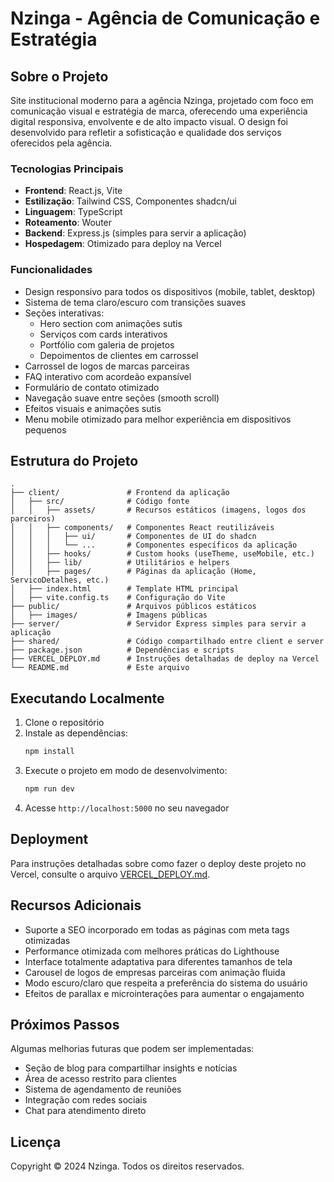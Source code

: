 # Nzinga - Agência de Comunicação e Estratégia

## Sobre o Projeto

Site institucional moderno para a agência Nzinga, projetado com foco em comunicação visual e estratégia de marca, oferecendo uma experiência digital responsiva, envolvente e de alto impacto visual. O design foi desenvolvido para refletir a sofisticação e qualidade dos serviços oferecidos pela agência.

### Tecnologias Principais

- **Frontend**: React.js, Vite
- **Estilização**: Tailwind CSS, Componentes shadcn/ui
- **Linguagem**: TypeScript
- **Roteamento**: Wouter
- **Backend**: Express.js (simples para servir a aplicação)
- **Hospedagem**: Otimizado para deploy na Vercel

### Funcionalidades 

- Design responsivo para todos os dispositivos (mobile, tablet, desktop)
- Sistema de tema claro/escuro com transições suaves
- Seções interativas:
  - Hero section com animações sutis
  - Serviços com cards interativos
  - Portfólio com galeria de projetos
  - Depoimentos de clientes em carrossel
- Carrossel de logos de marcas parceiras
- FAQ interativo com acordeão expansível
- Formulário de contato otimizado
- Navegação suave entre seções (smooth scroll)
- Efeitos visuais e animações sutis
- Menu mobile otimizado para melhor experiência em dispositivos pequenos

## Estrutura do Projeto

```
.
├── client/               # Frontend da aplicação
│   ├── src/              # Código fonte
│   │   ├── assets/       # Recursos estáticos (imagens, logos dos parceiros)
│   │   ├── components/   # Componentes React reutilizáveis
│   │   │   ├── ui/       # Componentes de UI do shadcn
│   │   │   └── ...       # Componentes específicos da aplicação
│   │   ├── hooks/        # Custom hooks (useTheme, useMobile, etc.)
│   │   ├── lib/          # Utilitários e helpers
│   │   ├── pages/        # Páginas da aplicação (Home, ServicoDetalhes, etc.)
│   ├── index.html        # Template HTML principal
│   ├── vite.config.ts    # Configuração do Vite
├── public/               # Arquivos públicos estáticos
│   ├── images/           # Imagens públicas
├── server/               # Servidor Express simples para servir a aplicação
├── shared/               # Código compartilhado entre client e server
├── package.json          # Dependências e scripts
├── VERCEL_DEPLOY.md      # Instruções detalhadas de deploy na Vercel
└── README.md             # Este arquivo
```

## Executando Localmente

1. Clone o repositório
2. Instale as dependências:
   ```bash
   npm install
   ```
3. Execute o projeto em modo de desenvolvimento:
   ```bash
   npm run dev
   ```
4. Acesse `http://localhost:5000` no seu navegador

## Deployment

Para instruções detalhadas sobre como fazer o deploy deste projeto no Vercel, consulte o arquivo [VERCEL_DEPLOY.md](./VERCEL_DEPLOY.md).

## Recursos Adicionais

- Suporte a SEO incorporado em todas as páginas com meta tags otimizadas
- Performance otimizada com melhores práticas do Lighthouse
- Interface totalmente adaptativa para diferentes tamanhos de tela
- Carousel de logos de empresas parceiras com animação fluida
- Modo escuro/claro que respeita a preferência do sistema do usuário
- Efeitos de parallax e microinterações para aumentar o engajamento

## Próximos Passos

Algumas melhorias futuras que podem ser implementadas:

- Seção de blog para compartilhar insights e notícias
- Área de acesso restrito para clientes
- Sistema de agendamento de reuniões
- Integração com redes sociais
- Chat para atendimento direto

## Licença

Copyright © 2024 Nzinga. Todos os direitos reservados.